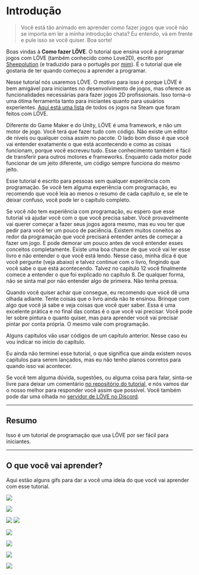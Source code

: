 # Introdução

> Você está tão animado em aprender como fazer jogos que você não se importa em ler a minha introdução chata? Eu entendo, vá em frente e pule isso se você quiser. Boa sorte!

Boas vindas à **Como fazer LÖVE**. O tutorial que ensina você a programar jogos com LÖVE (também conhecido como Love2D), escrito por [Sheepolution](https://www.sheepolution.com/) (e traduzido para o portugês por [mim](https://arthr.me/)). É o tutorial que ele gostaria de ter quando começou a aprender a programar.

Nesse tutorial nós usaremos LÖVE. O motivo para isso é porque LÖVE é bem amigável para iniciantes no desenvolvimento de jogos, mas oferece as funcionalidades necessárias para fazer jogos 2D profissionais. Isso torna-o uma ótima ferramenta tanto para iniciantes quanto para usuários experientes. [Aqui está uma lista](https://store.steampowered.com/curator/32659238-LÖVE-Games/) de todos os jogos na Steam que foram feitos com LÖVE.

Diferente do Game Maker e do Unity, LÖVE é uma framework, e não um motor de jogo. Você terá que fazer tudo com código. Não existe um editor de níveis ou qualquer coisa assim no pacote. O lado bom disso é que você vai entender exatamente o que está acontecendo e como as coisas funcionam, porque você escreveu tudo. Esse conhecimento também é fácil de transferir para outros motores e frameworks. Enquanto cada motor pode funcionar de um jeito diferente, um código sempre funciona do mesmo jeito.

Esse tutorial é escrito para pessoas sem qualquer experiência com programação. Se você tem alguma experiência com programação, eu recomendo que você leia ao menos o resumo de cada capítulo e, se ele te deixar confuso, você pode ler o capítulo completo.

Se você *não* tem experiência com programação, eu espero que esse tutorial vá ajudar você com o que você precisa saber. Você provavelmente vai querer começar a fazer seus jogos agora mesmo, mas eu vou ter que pedir para você ter um pouco de paciência. Existem muitos coneitos ao redor da programação que você precisará entender antes de começar a fazer um jogo. E pode demorar um pouco antes de você entender esses conceitos completamente. Existe uma boa chance de que você vai ler esse livro e não entender o que você está lendo. Nesse caso, minha dica é que você pergunte (veja abaixo) e talvez continue com o livro, fingindo que você sabe o que está acontecendo. Talvez no capítulo 12 você finalmente comece a entender o que foi explicado no capítulo 8. De qualquer forma, não se sinta mal por não entender algo de primeira. Não tenha pressa.

Quando você quiser achar que consegue, eu recomendo que você dê uma olhada adiante. Tente coisas que o livro ainda não te ensinou. Brinque com algo que você já sabe e veja coisas que você quer saber. Essa é uma excelente prática e no final das contas é o que você vai precisar. Você pode ler sobre pintura o quanto quiser, mas para aprender você vai precisar pintar por conta própria. O mesmo vale com programação.

Alguns capítulos vão usar códigos de um capítulo anterior. Nesse caso eu vou indicar no início do capítulo.

Eu ainda não terminei esse tutorial, o que significa que ainda existem novos capítulos para serem lançados, mas eu não tenho planos conretos para quando isso vai acontecer.

Se você tem alguma dúvida, sugestões, ou alguma coisa para falar, sinta-se livre para deixar um comentário [no repositório do tutorial](https://github.com/arthrfrts/como-fazer-love), e nós vamos dar o nosso melhor para responder você assim que possível. Você também pode dar uma olhada no [servidor de LÖVE no Discord](https://discord.gg/MHtXaxQ).

***

## Resumo

Isso é um tutorial de programação que usa LÖVE por ser fácil para iniciantes.

***

## O que você vai aprender?

Aqui estão alguns gifs para dar a você uma ideia do que você vai aprender com esse tutorial.

![](//raw.githubusercontent.com/arthrfrts/como-fazer-love/master/images/book/14/demo.gif)

![](//raw.githubusercontent.com/arthrfrts/como-fazer-love/master/images/book/16/following_circle_distance.gif)

![](//raw.githubusercontent.com/arthrfrts/como-fazer-love/master/images/book/17/jump_help.png) ![](//raw.githubusercontent.com/arthrfrts/como-fazer-love/master/images/book/17/jump.gif)

![](//raw.githubusercontent.com/arthrfrts/como-fazer-love/master/images/book/18/tile-move-2.gif)

![](//raw.githubusercontent.com/arthrfrts/como-fazer-love/master/images/book/22/splitscreen.gif)

![](//raw.githubusercontent.com/arthrfrts/como-fazer-love/master/images/book/23/box_wall_good.gif)

![](//raw.githubusercontent.com/arthrfrts/como-fazer-love/master/images/book/24/jumping.gif)
